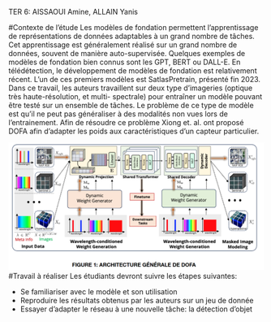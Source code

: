 TER 6: AISSAOUI Amine, ALLAIN Yanis

#Contexte de l’étude
Les modèles de fondation permettent l’apprentissage de représentations de données
adaptables à un grand nombre de tâches. Cet apprentissage est généralement réalisé sur
un grand nombre de données, souvent de manière auto-supervisée. Quelques exemples
de modèles de fondation bien connus sont les GPT, BERT ou DALL-E.
En télédétection, le développement de modèles de fondation est relativement récent. L’un
de ces premiers modèles est SatlasPretrain, présenté fin 2023. Dans ce travail, les
auteurs travaillent sur deux type d’imageries (optique très haute-résolution, et multi-
spectrale) pour entraîner un modèle pouvant être testé sur un ensemble de tâches. Le
problème de ce type de modèle est qu’il ne peut pas généraliser à des modalités non
vues lors de l’entrainement. Afin de résoudre ce problème Xiong et. al. ont proposé DOFA
afin d’adapter les poids aux caractéristiques d’un capteur particulier.

![ArchiDOFA](assets/archigenerale.png)
#Travail à réaliser
Les étudiants devront suivre les étapes suivantes:
- Se familiariser avec le modèle et son utilisation
- Reproduire les résultats obtenus par les auteurs sur un jeu de donnée 
- Essayer d’adapter le réseau à une nouvelle tâche: la détection d’objet

